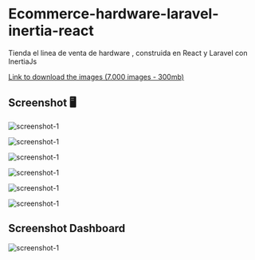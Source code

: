 # Ecommerce-hardware-laravel-inertia-react


Tienda el linea de venta de hardware , construida en React y Laravel con InertiaJs

<a href="https://drive.google.com/file/d/1naudELoaIZCQ0jNCmnvjLdvjlw4jNXV5/view?usp=drive_link" target="_blank">Link to download the images (7.000 images - 300mb) </a>

## Screenshot 🖥️️

![screenshot-1](/public/screenshot/screenshot-1.png)

![screenshot-1](/public/screenshot/screenshot-2.png)

![screenshot-1](/public/screenshot/screenshot-3.png)

![screenshot-1](/public/screenshot/screenshot-4.png)

![screenshot-1](/public/screenshot/screenshot-5.png)

![screenshot-1](/public/screenshot/screenshot-6.png)

## Screenshot Dashboard

![screenshot-1](/public/screenshot/screenshot-7.png)
